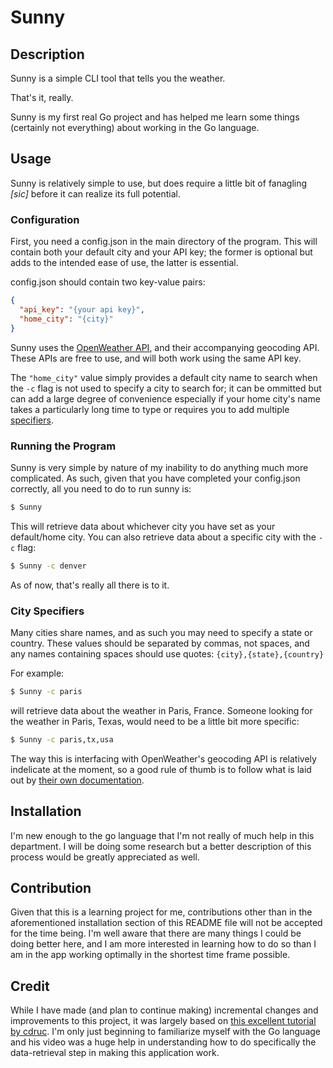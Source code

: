 # Sunny

## Description

Sunny is a simple CLI tool that tells you the weather.

That's it, really.

Sunny is my first real Go project and has helped me learn some things (certainly not everything) about working in the Go language.

## Usage

Sunny is relatively simple to use, but does require a little bit of fanagling _[sic]_ before it can realize its full potential.

### Configuration

First, you need a config.json in the main directory of the program. This will contain both your default city and your API key; the former is optional but adds to the intended ease of use, the latter is essential.

config.json should contain two key-value pairs:

```json
{
  "api_key": "{your api key}",
  "home_city": "{city}"
}
```

Sunny uses the [OpenWeather API](https://openweathermap.org/), and their accompanying geocoding API. These APIs are free to use, and will both work using the same API key.

The `"home_city"` value simply provides a default city name to search when the `-c` flag is not used to specify a city to search for; it can be ommitted but can add a large degree of convenience especially if your home city's name takes a particularly long time to type or requires you to add multiple [specifiers](#city-specifiers).

### Running the Program

Sunny is very simple by nature of my inability to do anything much more complicated. As such, given that you have completed your config.json correctly, all you need to do to run sunny is:

```zsh
$ Sunny
```

This will retrieve data about whichever city you have set as your default/home city.
You can also retrieve data about a specific city with the `-c` flag:

```zsh
$ Sunny -c denver
```

As of now, that's really all there is to it.

### City Specifiers

Many cities share names, and as such you may need to specify a state or country. These values should be separated by commas, not spaces, and any names containing spaces should use quotes: `{city},{state},{country}`

For example:

```zsh
$ Sunny -c paris
```

will retrieve data about the weather in Paris, France. Someone looking for the weather in Paris, Texas, would need to be a little bit more specific:

```zsh
$ Sunny -c paris,tx,usa
```

The way this is interfacing with OpenWeather's geocoding API is relatively indelicate at the moment, so a good rule of thumb is to follow what is laid out by [their own documentation](https://openweathermap.org/current#geocoding).

## Installation

I'm new enough to the go language that I'm not really of much help in this department. I will be doing some research but a better description of this process would be greatly appreciated as well.

## Contribution

Given that this is a learning project for me, contributions other than in the aforementioned installation section of this README file will not be accepted for the time being. I'm well aware that there are many things I could be doing better here, and I am more interested in learning how to do so than I am in the app working optimally in the shortest time frame possible.

## Credit

While I have made (and plan to continue making) incremental changes and improvements to this project, it was largely based on [this excellent tutorial by cdruc](https://youtu.be/zPYjfgxYO7k?si=wQNadm2KLwH8iApc). I'm only just beginning to familiarize myself with the Go language and his video was a huge help in understanding how to do specifically the data-retrieval step in making this application work.
